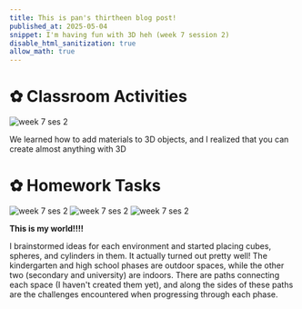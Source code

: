 ```yaml
---
title: This is pan's thirtheen blog post!
published_at: 2025-05-04
snippet: I'm having fun with 3D heh (week 7 session 2)
disable_html_sanitization: true
allow_math: true
---
```


# ✿ Classroom Activities
![week 7 ses 2](classroomactivities/week7/w7s2.png)

We learned how to add materials to 3D objects, and I realized that you can create almost anything with 3D

# ✿ Homework Tasks
![week 7 ses 2](homeworktasks/week7/w7s2.png)
![week 7 ses 2](homeworktasks/week7/w7s2-1.png)
![week 7 ses 2](homeworktasks/week7/w7s2-2.png)

**This is my world!!!!**

I brainstormed ideas for each environment and started placing cubes, spheres, and cylinders in them. It actually turned out pretty well! The kindergarten and high school phases are outdoor spaces, while the other two (secondary and university) are indoors. There are paths connecting each space (I haven't created them yet), and along the sides of these paths are the challenges encountered when progressing through each phase.